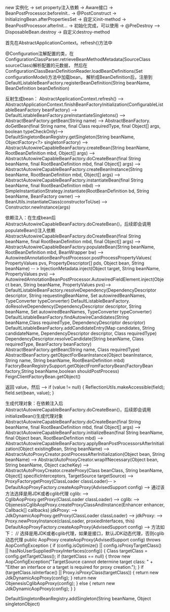 ﻿new 实例化 -> set property注入依赖 -> Aware接口 ->
BeanPostProcessor.beforeInit.. -> @PostConstruct ->
InitializingBean.afterPropertiesSet -> 自定义init-method ->
BeanPostProcessor.afterInit... -> 初始化完成，可以使用 ->
@PreDestroy --> DisposableBean.destroy -> 自定义destroy-method

首先在AbstractApplicationContext。refresh()方法中

@Configuration注解配置的类，在ConfigurationClassParser.retrieveBeanMethodMetadata(SourceClass sourceClass)解析配置的元数据，
然后在ConfigurationClassBeanDefinitionReader.loadBeanDefinitions(Set<ConfigurationClass> configurationModel)方法中加载bean。
解析成BeanDefinition后，注册到DefaultListableBeanFactory.registerBeanDefinition(String beanName, BeanDefinition beanDefinition)


反射生成bean：
AbstractApplicationContext.refresh() -->
AbstractApplicationContext.finishBeanFactoryInitialization(ConfigurableListableBeanFactory beanFactory) --> 
DefaultListableBeanFactory.preInstantiateSingletons() --> 
AbstractBeanFactory.getBean(String name) --> 
AbstractBeanFactory. doGetBean(final String name, final Class<T> requiredType, final Object[] args, boolean typeCheckOnly)-->
DefaultSingletonBeanRegistry.getSingleton(String beanName, ObjectFactory<?> singletonFactory) -->
AbstractAutowireCapableBeanFactory.createBean(String beanName, RootBeanDefinition mbd, Object[] args) --> 
AbstractAutowireCapableBeanFactory.doCreateBean(final String beanName, final RootBeanDefinition mbd, final Object[] args) --> 
AbstractAutowireCapableBeanFactory.createBeanInstance(String beanName, RootBeanDefinition mbd, Object[] args) --> 
AbstractAutowireCapableBeanFactory.instantiateBean(final String beanName, final RootBeanDefinition mbd)  --> 
SimpleInstantiationStrategy.instantiate(RootBeanDefinition bd, String beanName, BeanFactory owner) --> 
BeanUtils.instantiateClass(constructorToUse) --> 
Constructor.newInstance(args) 


依赖注入：在生成bean后AbstractAutowireCapableBeanFactory.doCreateBean()，后续即会调用populateBean()注入依赖
AbstractAutowireCapableBeanFactory.doCreateBean(final String beanName, final RootBeanDefinition mbd, final Object[] args) --> 
AbstractAutowireCapableBeanFactory.populateBean(String beanName, RootBeanDefinition mbd, BeanWrapper bw) --> 
AutowiredAnnotationBeanPostProcessor.postProcessPropertyValues( PropertyValues pvs, PropertyDescriptor[] pds, Object bean, String beanName) -- > 
InjectionMetadata.inject(Object target, String beanName, PropertyValues pvs) -->
AutowiredAnnotationBeanPostProcessor.AutowiredFieldElement.inject(Object bean, String beanName, PropertyValues pvs)-->
DefaultListableBeanFactory.resolveDependency(DependencyDescriptor descriptor, String requestingBeanName,
      Set<String> autowiredBeanNames, TypeConverter typeConverter) 
DefaultListableBeanFactory. doResolveDependency(DependencyDescriptor descriptor, String beanName,
      Set<String> autowiredBeanNames, TypeConverter typeConverter) 
DefaultListableBeanFactory.findAutowireCandidates(String beanName,Class<?> requiredType, DependencyDescriptor descriptor) 
DefaultListableBeanFactory.addCandidateEntry(Map<String, Object> candidates, String candidateName,
      DependencyDescriptor descriptor, Class<?> requiredType)
DependencyDescriptor.resolveCandidate(String beanName, Class<?> requiredType, BeanFactory beanFactory)
AbstractBeanFactory.getBean(String name, Class<T> requiredType)
AbstractBeanFactory.getObjectForBeanInstance(Object beanInstance, String name, String beanName, RootBeanDefinition mbd)
FactoryBeanRegistrySupport.getObjectFromFactoryBean(FactoryBean<?> factory,String beanName,boolean shouldPostProcess)
FeignClientFactoryBean.getObject()

返回 value，然后 -->
if (value != null) {
   ReflectionUtils.makeAccessible(field);
   field.set(bean, value);
}


生成代理对象：在依赖注入后AbstractAutowireCapableBeanFactory.doCreateBean()，后续即会调用initializeBean()生成代理对象
AbstractAutowireCapableBeanFactory.doCreateBean(final String beanName, final RootBeanDefinition mbd, final Object[] args) --> 
AbstractAutowireCapableBeanFactory.initializeBean(final String beanName, final Object bean, RootBeanDefinition mbd) --> 
AbstractAutowireCapableBeanFactory.applyBeanPostProcessorsAfterInitialization(Object existingBean, String beanName) --> 
AbstractAutoProxyCreator.postProcessAfterInitialization(Object bean, String beanName) --> 
AbstractAutoProxyCreator.wrapIfNecessary(Object bean, String beanName, Object cacheKey) --> 
AbstractAutoProxyCreator.createProxy(Class<?> beanClass, String beanName, Object[] specificInterceptors, TargetSource targetSource) --> 
ProxyFactorygetProxy(ClassLoader classLoader)-- > 
DefaultAopProxyFactory.createAopProxy(AdvisedSupport config) --> 通过该方法选择是用JDK或者cglib代理
cglib: --> CglibAopProxy.getProxy(ClassLoader classLoader) -->
cglib: --> ObjenesisCglibAopProxy.createProxyClassAndInstance(Enhancer enhancer, Callback[] callbacks) 
jdkProxy: --> JdkDynamicAopProxy.getProxy(ClassLoader classLoader) --> 
jdkProxy: --> Proxy.newProxyInstance(classLoader, proxiedInterfaces, this)
DefaultAopProxyFactory.createAopProxy(AdvisedSupport config) --> 方法如下：
// 选择是用JDK或者cglib代理，如果是接口，默认JDK动态代理，否则cglib动态代理
public AopProxy createAopProxy(AdvisedSupport config) throws AopConfigException {
   if (config.isOptimize() || config.isProxyTargetClass() || hasNoUserSuppliedProxyInterfaces(config)) {
      Class<?> targetClass = config.getTargetClass();
      if (targetClass == null) {
         throw new AopConfigException("TargetSource cannot determine target class: " +
               "Either an interface or a target is required for proxy creation.");
      }
      if (targetClass.isInterface() || Proxy.isProxyClass(targetClass)) {
         return new JdkDynamicAopProxy(config);
      }
      return new ObjenesisCglibAopProxy(config);
   }
   else {
      return new JdkDynamicAopProxy(config);
   }
}

DefaultSingletonBeanRegistry.addSingleton(String beanName, Object singletonObject)
